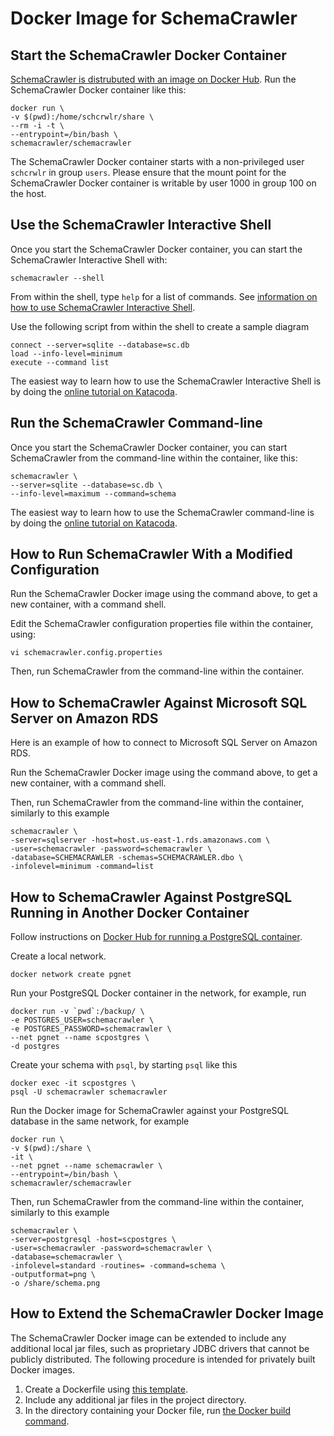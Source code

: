 # Docker Image for SchemaCrawler



## Start the SchemaCrawler Docker Container

[SchemaCrawler is distrubuted with an image on Docker Hub](https://hub.docker.com/r/schemacrawler/schemacrawler/). Run the SchemaCrawler Docker container like this:

```
docker run \
-v $(pwd):/home/schcrwlr/share \
--rm -i -t \
--entrypoint=/bin/bash \
schemacrawler/schemacrawler
```
The SchemaCrawler Docker container starts with a non-privileged user `schcrwlr` in group `users`. Please ensure that the mount point for the SchemaCrawler Docker container is writable by user 1000 in group 100 on the host.

## Use the SchemaCrawler Interactive Shell

Once you start the SchemaCrawler Docker container, you can start the SchemaCrawler Interactive Shell with:

```
schemacrawler --shell
```

From within the shell, type `help` for a list of commands. See [information on how to use SchemaCrawler Interactive Shell](schemacrawler-shell.html).

Use the following script from within the shell to create a sample diagram
```
connect --server=sqlite --database=sc.db
load --info-level=minimum
execute --command list
```
The easiest way to learn how to use the SchemaCrawler Interactive Shell is by doing the [online tutorial on Katacoda](https://www.katacoda.com/schemacrawler/scenarios/schemacrawler-shell).


## Run the SchemaCrawler Command-line

Once you start the SchemaCrawler Docker container, you can start SchemaCrawler from the command-line within the container, like this:

```
schemacrawler \
--server=sqlite --database=sc.db \
--info-level=maximum --command=schema
```
The easiest way to learn how to use the SchemaCrawler command-line is by doing the [online tutorial on Katacoda](https://www.katacoda.com/schemacrawler/scenarios/schemacrawler).


## How to Run SchemaCrawler With a Modified Configuration

Run the SchemaCrawler Docker image using the command above, to get a new container, with a command shell. 

Edit the SchemaCrawler configuration properties file within the container, using:

```
vi schemacrawler.config.properties
```

Then, run SchemaCrawler from the command-line within the container.


## How to SchemaCrawler Against Microsoft SQL Server on Amazon RDS

Here is an example of how to connect to Microsoft SQL Server on Amazon RDS. 

Run the SchemaCrawler Docker image using the command above, to get a new container, with a command shell. 

Then, run SchemaCrawler from the command-line within the container, similarly to this example
```
schemacrawler \
-server=sqlserver -host=host.us-east-1.rds.amazonaws.com \
-user=schemacrawler -password=schemacrawler \
-database=SCHEMACRAWLER -schemas=SCHEMACRAWLER.dbo \
-infolevel=minimum -command=list
```


## How to SchemaCrawler Against PostgreSQL Running in Another Docker Container

Follow instructions on [Docker Hub for running a PostgreSQL container](https://hub.docker.com/_/postgres/).

Create a local network.
```
docker network create pgnet
```

Run your PostgreSQL Docker container in the network, for example, run
``` 
docker run -v `pwd`:/backup/ \
-e POSTGRES_USER=schemacrawler \
-e POSTGRES_PASSWORD=schemacrawler \
--net pgnet --name scpostgres \
-d postgres
```

Create your schema with `psql`, by starting `psql` like this
```
docker exec -it scpostgres \
psql -U schemacrawler schemacrawler
```

Run the Docker image for SchemaCrawler against your PostgreSQL database in the same network, for example
```
docker run \
-v $(pwd):/share \
-it \
--net pgnet --name schemacrawler \
--entrypoint=/bin/bash \
schemacrawler/schemacrawler
```

Then, run SchemaCrawler from the command-line within the container, similarly to this example
```
schemacrawler \
-server=postgresql -host=scpostgres \
-user=schemacrawler -password=schemacrawler \
-database=schemacrawler \
-infolevel=standard -routines= -command=schema \
-outputformat=png \
-o /share/schema.png
```


## How to Extend the SchemaCrawler Docker Image

The SchemaCrawler Docker image can be extended to include any additional local jar files, such as proprietary JDBC drivers that cannot be publicly distributed. The following procedure is intended for privately built Docker images.

1. Create a Dockerfile using [this template](https://gist.github.com/sualeh/761e808f2803bba8e6f003e3276cf6e3).
2. Include any additional jar files in the project directory.
3. In the directory containing your Docker file, run [the Docker build command](https://docs.docker.com/engine/reference/commandline/build/).
